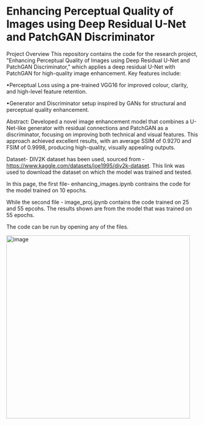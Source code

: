 # Enhancing Perceptual Quality of Images using Deep Residual U-Net and PatchGAN Discriminator

Project Overview
This repository contains the code for the research project, "Enhancing Perceptual Quality of Images using Deep Residual U-Net and PatchGAN Discriminator," which applies a deep residual U-Net with PatchGAN for high-quality image enhancement. Key features include:

•Perceptual Loss using a pre-trained VGG16 for improved colour, clarity, and high-level feature retention.

•Generator and Discriminator setup inspired by GANs for structural and perceptual quality enhancement.

Abstract: Developed a novel image enhancement model that combines a U-Net-like generator with residual connections
and PatchGAN as a discriminator, focusing on improving both technical and visual features. This approach
achieved excellent results, with an average SSIM of 0.9270 and FSIM of 0.9998, producing high-quality,
visually appealing outputs. 

Dataset- DIV2K dataset has been used, sourced from - https://www.kaggle.com/datasets/joe1995/div2k-dataset.
This link was used to download the dataset on which the model was trained and tested.

In this page, the first file- enhancing_images.ipynb contrains the code for the model trained on 10 epochs.

While the second file - image_proj.ipynb contains the code trained on 25 and 55 epcohs. The results shown are from the model that was trained on 55 epochs.

The code can be run by opening any of the files.

<img width="482" alt="image" src="https://github.com/user-attachments/assets/292ae452-6d22-4c26-8caa-127cea5a8070" />
